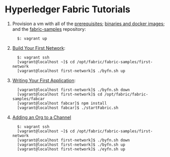 # Hyperledger Fabric Tutorials

1. Provision a vm with all of the [prerequisites](http://hyperledger-fabric.readthedocs.io/en/latest/prereqs.html); [binaries and docker images](http://hyperledger-fabric.readthedocs.io/en/latest/install.html); and the [fabric-samples](https://github.com/hyperledger/fabric-samples/tree/master/first-network/base) repository:
    ```
      $: vagrant up
    ```
1. [Build Your First Network](http://hyperledger-fabric.readthedocs.io/en/latest/build_network.html):
    ```
      $: vagrant ssh
      [vagrant@localhost ~]$ cd /opt/fabric/fabric-samples/first-network
      [vagrant@localhost first-network]$ ./byfn.sh up
    ```
1. [Writing Your First Application](http://hyperledger-fabric.readthedocs.io/en/latest/write_first_app.html):
    ```
      [vagrant@localhost first-network]$ ./byfn.sh down
      [vagrant@localhost first-network]$ cd /opt/fabric/fabric-samples/fabcar
      [vagrant@localhost fabcar]$ npm install
      [vagrant@localhost fabcar]$ ./startFabric.sh
    ```
1. [Adding an Org to a Channel](http://hyperledger-fabric.readthedocs.io/en/latest/channel_update_tutorial.html)
    ```
      $: vagrant ssh
      [vagrant@localhost ~]$ cd /opt/fabric/fabric-samples/first-network
      [vagrant@localhost first-network]$ ./byfn.sh down
      [vagrant@localhost first-network]$ ./byfn.sh up
      [vagrant@localhost first-network]$ ./eyfn.sh up
    ```
